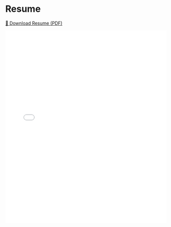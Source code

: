 # Resume

[📄 Download Resume (PDF)](/assets/RESUME-KAAN-BOREKCI-2025.pdf)

<embed src="/assets/resume.pdf" width="100%" height="600px" type="application/pdf">
